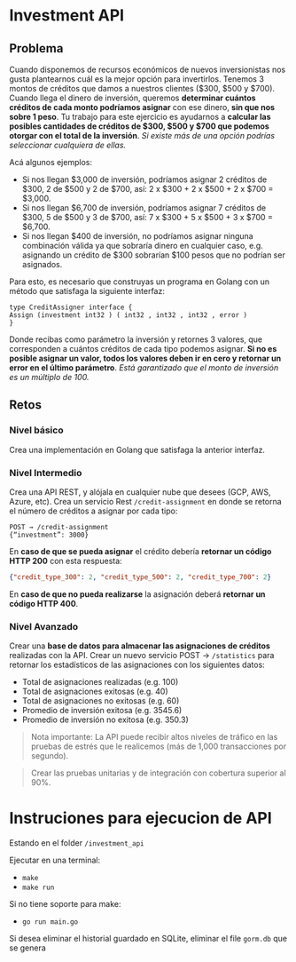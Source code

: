 # Investment API

## Problema

Cuando disponemos de recursos económicos de nuevos inversionistas nos gusta plantearnos cuál es la mejor opción para invertirlos. Tenemos 3 montos de créditos que damos a nuestros clientes ($300, $500 y $700). Cuando llega el dinero de inversión, queremos **determinar cuántos créditos de cada monto podríamos asignar** con ese dinero, **sin que nos sobre 1 peso**. Tu trabajo para este ejercicio es ayudarnos a **calcular las posibles cantidades de créditos de $300, $500 y $700 que podemos otorgar con el total de la inversión**. *Si existe más de una opción podrías seleccionar cualquiera de ellas.*

Acá algunos ejemplos:

- Si nos llegan $3,000 de inversión, podríamos asignar 2 créditos de $300, 2 de $500 y 2 de $700, así: 2 x $300 + 2 x $500 + 2 x $700 = $3,000.
- Si nos llegan $6,700 de inversión, podríamos asignar 7 créditos de $300, 5 de $500 y 3 de $700, así: 7 x $300 + 5 x $500 + 3 x $700 = $6,700.
- Si nos llegan $400 de inversión, no podríamos asignar ninguna combinación válida ya que sobraría dinero en cualquier caso, e.g. asignando un crédito de $300 sobrarían $100 pesos que no podrían ser asignados.

Para esto, es necesario que construyas un programa en Golang con un método que satisfaga la siguiente interfaz:

```golang
type CreditAssigner interface { 
Assign (investment int32 ) ( int32 , int32 , int32 , error ) 
} 
```

Donde recibas como parámetro la inversión y retornes 3 valores, que corresponden a cuántos créditos de cada tipo podemos asignar. **Si no es posible asignar un valor, todos los valores deben ir en cero y retornar un error en el último parámetro**. *Está garantizado que el monto de inversión es un múltiplo de 100.*

## Retos

### Nivel básico

Crea una implementación en Golang que satisfaga la anterior interfaz.

### Nivel Intermedio

Crea una API REST, y alójala en cualquier nube que desees (GCP, AWS, Azure, etc). Crea un servicio Rest `/credit-assignment` en donde se retorna el número de créditos a asignar por cada tipo:

```text
POST → /credit-assignment
{“investment”: 3000}
```

En **caso de que se pueda asignar** el crédito debería **retornar un código HTTP 200** con esta respuesta:

```json
{"credit_type_300": 2, "credit_type_500": 2, "credit_type_700": 2}
```

En **caso de que no pueda realizarse** la asignación deberá **retornar un código HTTP 400**.

### Nivel Avanzado

Crear una **base de datos para almacenar las asignaciones de créditos** realizadas con la API. Crear un nuevo servicio POST → `/statistics` para retornar los estadísticos de las asignaciones con los siguientes datos:

- Total de asignaciones realizadas (e.g. 100)
- Total de asignaciones exitosas (e.g. 40)
- Total de asignaciones no exitosas (e.g. 60)
- Promedio de inversión exitosa (e.g. 3545.6)
- Promedio de inversión no exitosa (e.g. 350.3)

>Nota importante: La API puede recibir altos niveles de tráfico en las pruebas de estrés que le realicemos (más de 1,000 transacciones por segundo).

>Crear las pruebas unitarias y de integración con cobertura superior al 90%.






# Instruciones para ejecucion de API

Estando en el folder `/investment_api`

Ejecutar en una terminal:
- `make`
- `make run`


Si no tiene soporte para make:

- `go run main.go`


Si desea eliminar el historial guardado en SQLite, eliminar el file `gorm.db` que se genera